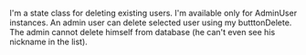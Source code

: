 I'm a state class for deleting existing users. I'm available only for AdminUser instances. An admin user can delete selected user using my butttonDelete. The admin cannot delete himself from database (he can't even see his nickname in the list).